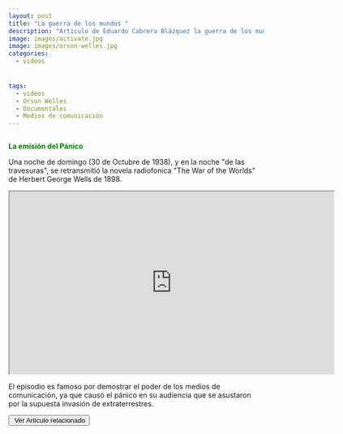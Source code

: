 ```yaml
---
layout: post
title: "La guerra de los mundos "
description: "Articulo de Eduardo Cabrera Blázquez la guerra de los mundos"
image: images/activate.jpg
image: images/orson-welles.jpg
categories:
  - videos
  

tags:
  - videos
  - Orson Welles
  - Documentales
  - Medios de comunicación
---
```

<a name="inicio-articulo">
<figure style="width: 70%" class="align-center">
  <img  src="https://eduardo-cabrera.github.io/images/separador.png" alt=""> 
  </figure> 


<span style="color:green"> **La emisión del Pánico** </span>
<style>
div {
  text-align: justify;
  text-justify: inter-word;
  LINE-HEIGHT:1.6; 
}
</style>

Una noche de domingo (30 de Octubre de 1938), y en la noche "de las travesuras", se retransmitió la novela radiofonica  "The War of the Worlds" de Herbert George Wells de 1898.


 <iframe width="640" height="360"
src="https://www.youtube.com/embed/lmJHHEcAny0?autoplay=1">
</iframe> 
<br/>

El episodio es famoso por demostrar el poder de los medios de comunicación, ya  que causó el pánico en su audiencia que se asustaron por la supuesta invasión de extraterrestres.

<input type="button" onclick="location.href='http://eduardo-cabrera.github.io/Video-youtube-analisis-kane';" value=" Ver Articulo relacionado">



<div>
 
</div>